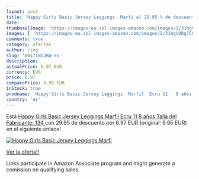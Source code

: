 ```yaml
---
layout: post
title: 'Happy Girls Basic Jersey Leggings  Marfi al 29.95 % de descuento'
date: 
thumbnailImage: 'https://images-eu.ssl-images-amazon.com/images/I/31hgVORg75L._SL200_.jpg'
images: [ 'https://images-eu.ssl-images-amazon.com/images/I/31hgVORg75L._SL200_.jpg' ]
comments: true
category: ofertas
author: ring
slug: 'B017INIJRW-es'
description:
actualPrice: 6.97 EUR
currency: EUR
price: 6.97
comparePrice: 9.95 EUR
inStock: true
prodname: 'Happy Girls Basic Jersey Leggings  Marfil  Ecru 11   8 años  Talla del Fabricante: 134 '
country: 'es'
---
```


Está [Happy Girls Basic Jersey Leggings  Marfil  Ecru 11   8 años  Talla del Fabricante: 134 ](https://www.amazon.es/dp/B017INIJRW/?tag=tolees-21) con 29.95 de descuento por 6.97 EUR (original: 9.95 EUR) en el siguiente enlace!

[![Happy Girls Basic Jersey Leggings  Marfi](https://images-eu.ssl-images-amazon.com/images/I/31hgVORg75L._SL200_.jpg)](https://www.amazon.es/dp/B017INIJRW/?tag=tolees-21)

[Ver la oferta!!](https://www.amazon.es/dp/B017INIJRW/?tag=tolees-21)

Links participate in Amazon Associate program and might generate a comission on qualifying sales


